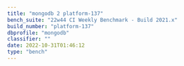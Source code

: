 ```yaml
---
title: "mongodb 2 platform-137"
bench_suite: "22w44 CI Weekly Benchmark - Build 2021.x"
build_number: "platform-137"
dbprofile: "mongodb"
classifier: ""
date: 2022-10-31T01:46:12
type: "bench"
---
```

